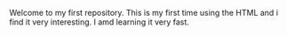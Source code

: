 Welcome to my first repository. This is my first time using the HTML and i find it very interesting. I amd learning it very fast.
